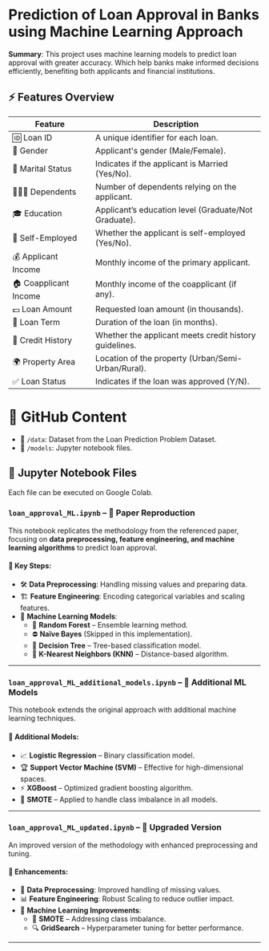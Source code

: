 # Prediction of Loan Approval in Banks using Machine Learning Approach

**Summary**: This project uses machine learning models to predict loan approval with greater accuracy. Which help banks make informed decisions efficiently, benefiting both applicants and financial institutions.

## ⚡ Features Overview

| Feature                 | Description                                                                 |
|-------------------------|---------------------------------------------------------------------------|
| 🆔 Loan ID             | A unique identifier for each loan.                                        |
| 🚻 Gender              | Applicant's gender (Male/Female).                                        |
| 💍 Marital Status      | Indicates if the applicant is Married (Yes/No).                         |
| 👨‍👩‍👧 Dependents       | Number of dependents relying on the applicant.                        |
| 🎓 Education           | Applicant’s education level (Graduate/Not Graduate).                   |
| 💼 Self-Employed       | Whether the applicant is self-employed (Yes/No).                        |
| 💰 Applicant Income    | Monthly income of the primary applicant.                                 |
| 🏠 Coapplicant Income | Monthly income of the coapplicant (if any).                             |
| 💵 Loan Amount        | Requested loan amount (in thousands).                                   |
| 📆 Loan Term          | Duration of the loan (in months).                                       |
| 🏦 Credit History     | Whether the applicant meets credit history guidelines.                 |
| 🌍 Property Area      | Location of the property (Urban/Semi-Urban/Rural).                     |
| ✅ Loan Status        | Indicates if the loan was approved (Y/N).                              |

# 📂 GitHub Content
- 📁 `/data`: Dataset from the Loan Prediction Problem Dataset.  
- 📁 `/models`: Jupyter notebook files.  

## 📑 Jupyter Notebook Files

Each file can be executed on Google Colab.

### `loan_approval_ML.ipynb` – 📄 Paper Reproduction  
This notebook replicates the methodology from the referenced paper, focusing on **data preprocessing, feature engineering, and machine learning algorithms** to predict loan approval.

#### 🔹 Key Steps:  
- 🛠 **Data Preprocessing**: Handling missing values and preparing data.  
- 🏗 **Feature Engineering**: Encoding categorical variables and scaling features.  
- 🤖 **Machine Learning Models**:  
  - 🌳 **Random Forest** – Ensemble learning method.  
  - ⛔ **Naïve Bayes** (Skipped in this implementation).  
  - 🌲 **Decision Tree** – Tree-based classification model.  
  - 🔎 **K-Nearest Neighbors (KNN)** – Distance-based algorithm.  

---

### `loan_approval_ML_additional_models.ipynb` – 🚀 Additional ML Models  
This notebook extends the original approach with additional machine learning techniques.  

#### 🔹 Additional Models:  
- 📈 **Logistic Regression** – Binary classification model.  
- 🏆 **Support Vector Machine (SVM)** – Effective for high-dimensional spaces.  
- ⚡ **XGBoost** – Optimized gradient boosting algorithm.  
- 🔄 **SMOTE** – Applied to handle class imbalance in all models.  

---

### `loan_approval_ML_updated.ipynb` – 🔧 Upgraded Version  
An improved version of the methodology with enhanced preprocessing and tuning.  

#### 🔹 Enhancements:  
- 🧹 **Data Preprocessing**: Improved handling of missing values.  
- 📊 **Feature Engineering**: Robust Scaling to reduce outlier impact.  
- 🤖 **Machine Learning Improvements**:  
  - 🔄 **SMOTE** – Addressing class imbalance.  
  - 🔍 **GridSearch** – Hyperparameter tuning for better performance.  

---

